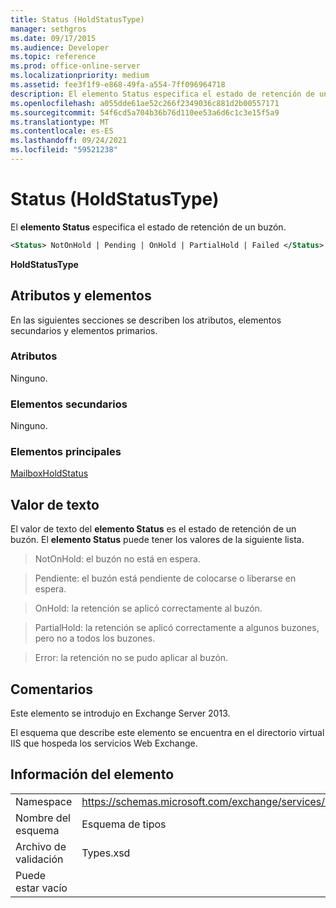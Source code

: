 ```yaml
---
title: Status (HoldStatusType)
manager: sethgros
ms.date: 09/17/2015
ms.audience: Developer
ms.topic: reference
ms.prod: office-online-server
ms.localizationpriority: medium
ms.assetid: fee3f1f9-e868-49fa-a554-7ff096964718
description: El elemento Status especifica el estado de retención de un buzón.
ms.openlocfilehash: a055dde61ae52c266f2349036c881d2b00557171
ms.sourcegitcommit: 54f6cd5a704b36b76d110ee53a6d6c1c3e15f5a9
ms.translationtype: MT
ms.contentlocale: es-ES
ms.lasthandoff: 09/24/2021
ms.locfileid: "59521238"
---
```

# <a name="status-holdstatustype"></a>Status (HoldStatusType)

El **elemento Status** especifica el estado de retención de un buzón. 
  
```XML
<Status> NotOnHold | Pending | OnHold | PartialHold | Failed </Status>
```

 **HoldStatusType**
## <a name="attributes-and-elements"></a>Atributos y elementos

En las siguientes secciones se describen los atributos, elementos secundarios y elementos primarios.
  
### <a name="attributes"></a>Atributos

Ninguno.
  
### <a name="child-elements"></a>Elementos secundarios

Ninguno.
  
### <a name="parent-elements"></a>Elementos principales

[MailboxHoldStatus](mailboxholdstatus.md)
  
## <a name="text-value"></a>Valor de texto

El valor de texto del **elemento Status** es el estado de retención de un buzón. El **elemento Status** puede tener los valores de la siguiente lista. 
  
> NotOnHold: el buzón no está en espera.
    
> Pendiente: el buzón está pendiente de colocarse o liberarse en espera. 
    
> OnHold: la retención se aplicó correctamente al buzón. 
    
> PartialHold: la retención se aplicó correctamente a algunos buzones, pero no a todos los buzones.
    
> Error: la retención no se pudo aplicar al buzón.
    
## <a name="remarks"></a>Comentarios

Este elemento se introdujo en Exchange Server 2013.
  
El esquema que describe este elemento se encuentra en el directorio virtual IIS que hospeda los servicios Web Exchange.
  
## <a name="element-information"></a>Información del elemento

|||
|:-----|:-----|
|Namespace  <br/> |https://schemas.microsoft.com/exchange/services/2006/types  <br/> |
|Nombre del esquema  <br/> |Esquema de tipos  <br/> |
|Archivo de validación  <br/> |Types.xsd  <br/> |
|Puede estar vacío  <br/> ||
   

